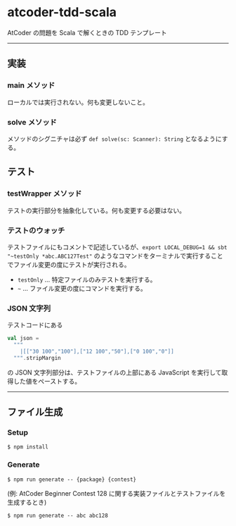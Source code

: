 # atcoder-tdd-scala

AtCoder の問題を Scala で解くときの TDD テンプレート

---

## 実装

### main メソッド

ローカルでは実行されない。何も変更しないこと。

### solve メソッド

メソッドのシグニチャは必ず `def solve(sc: Scanner): String` となるようにする。

## テスト

### testWrapper メソッド

テストの実行部分を抽象化している。何も変更する必要はない。

### テストのウォッチ

テストファイルにもコメントで記述しているが、`export LOCAL_DEBUG=1 && sbt "~testOnly *abc.ABC127Test"` のようなコマンドをターミナルで実行することでファイル変更の度にテストが実行される。

- `testOnly` ... 特定ファイルのみテストを実行する。
- `~` ... ファイル変更の度にコマンドを実行する。

### JSON 文字列

テストコードにある

```scala
val json =
  """
    |[["30 100","100"],["12 100","50"],["0 100","0"]]
  """.stripMargin
```

の JSON 文字列部分は、テストファイルの上部にある JavaScript を実行して取得した値をペーストする。

---

## ファイル生成

### Setup

```
$ npm install
```

### Generate

```
$ npm run generate -- {package} {contest}
```

(例: AtCoder Beginner Contest 128 に関する実装ファイルとテストファイルを生成するとき)

```
$ npm run generate -- abc abc128
```
